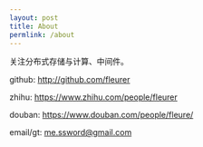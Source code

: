 ```yaml
---
layout: post
title: About
permlink: /about
---
```


关注分布式存储与计算、中间件。

github: <http://github.com/fleurer>

zhihu: <https://www.zhihu.com/people/fleurer>

douban: <https://www.douban.com/people/fleure/>

email/gt: me.ssword@gmail.com
